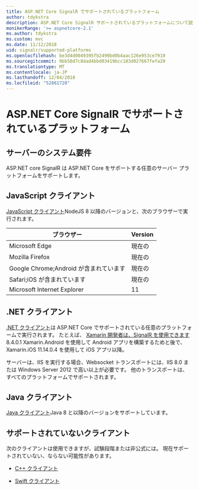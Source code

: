 ```yaml
---
title: ASP.NET Core SignalR でサポートされているプラットフォーム
author: tdykstra
description: ASP.NET Core SignalR サポートされているプラットフォームについて説明します。
monikerRange: '>= aspnetcore-2.1'
ms.author: tdykstra
ms.custom: mvc
ms.date: 11/12/2018
uid: signalr/supported-platforms
ms.openlocfilehash: be3d4d0049395fb2499bd0b4aac126e953ce7910
ms.sourcegitcommit: 9bb58d7c8dad4bbd03419bcc183d027667fefa20
ms.translationtype: MT
ms.contentlocale: ja-JP
ms.lasthandoff: 12/04/2018
ms.locfileid: "52861720"
---
```

# <a name="aspnet-core-signalr-supported-platforms"></a>ASP.NET Core SignalR でサポートされているプラットフォーム

## <a name="server-system-requirements"></a>サーバーのシステム要件

ASP.NET core SignalR は ASP.NET Core をサポートする任意のサーバー プラットフォームをサポートします。

## <a name="javascript-client"></a>JavaScript クライアント

[JavaScript クライアント](https://www.npmjs.com/package/@aspnet/signalr)NodeJS 8 以降のバージョンと、次のブラウザーで実行されます。

| ブラウザー                         | Version |
| ------------------------------- | ------- |
| Microsoft Edge                  | 現在の |
| Mozilla Firefox                 | 現在の |
| Google Chrome;Android が含まれています | 現在の |
| Safari;iOS が含まれています            | 現在の |
| Microsoft Internet Explorer     | 11      |
 
## <a name="net-client"></a>.NET クライアント

[.NET クライアント](https://www.nuget.org/packages/Microsoft.AspNetCore.SignalR/)は ASP.NET Core でサポートされている任意のプラットフォームで実行されます。 たとえば、 [Xamarin 開発者は、SignalR を使用できます](https://github.com/aspnet/Announcements/issues/305)8.4.0.1 Xamarin.Android を使用して Android アプリを構築するためと後で、Xamarin.iOS 11.14.0.4 を使用して iOS アプリ以降。

サーバーは、IIS を実行する場合、Websocket トランスポートには、IIS 8.0 または Windows Server 2012 で高い以上が必要です。 他のトランスポートは、すべてのプラットフォームでサポートされます。

## <a name="java-client"></a>Java クライアント

[Java クライアント](https://search.maven.org/artifact/com.microsoft.aspnet/signalr)Java 8 と以降のバージョンをサポートしています。

## <a name="unsupported-clients"></a>サポートされていないクライアント

次のクライアントは使用できますが、試験段階または非公式には。 現在サポートされていない、ならない可能性があります。

* [C++ クライアント](https://github.com/aspnet/SignalR/tree/master/clients/cpp)

* [Swift クライアント](https://github.com/moozzyk/SignalR-Client-Swift)
